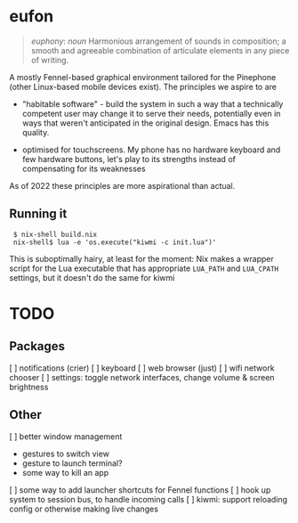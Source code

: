 # eufon

> *euphony*: _noun_ Harmonious arrangement of sounds in composition; a smooth and agreeable combination of articulate elements in any piece of writing.

A mostly Fennel-based graphical environment tailored for the Pinephone
(other Linux-based mobile devices exist). The principles we aspire to are

* "habitable software" - build the system in such a way that a
  technically competent user may change it to serve their needs,
  potentially even in ways that weren't anticipated in the original
  design.  Emacs has this quality.

* optimised for touchscreens. My phone has no hardware keyboard and few
  hardware buttons, let's play to its strengths instead of compensating for
  its weaknesses

As of 2022 these principles are more aspirational than actual.

## Running it

     $ nix-shell build.nix
     nix-shell$ lua -e 'os.execute("kiwmi -c init.lua")'

This is suboptimally hairy, at least for the moment: Nix makes a
wrapper script for the Lua executable that has appropriate `LUA_PATH`
and `LUA_CPATH` settings, but it doesn't do the same for kiwmi


# TODO

## Packages

[ ] notifications (crier)
[ ] keyboard
[ ] web browser (just)
[ ] wifi network chooser
[ ] settings: toggle network interfaces, change volume & screen brightness

## Other

[ ] better window management
 - gestures to switch view
 - gesture to launch terminal?
 - some way to kill an app

[ ] some way to add launcher shortcuts for Fennel functions
[ ] hook up system to session bus, to handle incoming calls
[ ] kiwmi: support reloading config or otherwise making live changes
